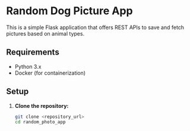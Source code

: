 # Random Dog Picture App

This is a simple Flask application that offers REST APIs to save and fetch pictures based on animal types.

## Requirements

- Python 3.x
- Docker (for containerization)

## Setup

1. **Clone the repository:**

   ```bash
   git clone <repository_url>
   cd random_photo_app
